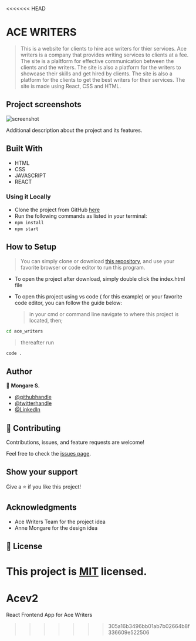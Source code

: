<<<<<<< HEAD
# ACE WRITERS

> This is a website for clients to hire ace writers for thier services. Ace writers is a company that provides writing services to clients at a fee. The site is a plaltform for effective communication between the clients and the writers. The site is also a platform for the writers to showcase their skills and get hired by clients. The site is also a platform for the clients to get the best writers for their services. The site is made using React, CSS and HTML.

## Project screenshots

![screenshot](./app_screenshot.png)

Additional description about the project and its features.

## Built With

- HTML
- CSS
- JAVASCRIPT
- REACT

### Using it Locally

- Clone the project from GitHub [here](https://github.com/Mosams/ace_writers.git)
- Run the following commands as listed in your terminal:
- `npm install`
- `npm start`

## How to Setup

> You can simply clone or download [this repository](https://github.com/Mosams/ace_writers.git), and use your favorite browser or code editor to run this program.

- To open the project after download, simply double click the index.html file

- To open this project using vs code ( for this example) or your favorite code editor, you can follow the guide below:
  > in your cmd or command line navigate to where this project is located, then;

```cmd
cd ace_writers
```

> thereafter run

```cmd
code .
```

## Author

👤 **Mongare S.**

- [@githubhandle](https://github.com/Mosams/)
- [@twitterhandle](https://twitter.com/sam_mongare)
- [@LinkedIn](https://www.linkedin.com/in/sammy-mongare-b8288310b/)

## 🤝 Contributing

Contributions, issues, and feature requests are welcome!

Feel free to check the [issues page](../../issues/).

## Show your support

Give a ⭐️ if you like this project!

## Acknowledgments

- Ace Writers Team for the project idea
- Anne Mongare for the design idea

## 📝 License

This project is [MIT](./MIT.md) licensed.
=======
# Acev2
React Frontend App for Ace Writers
>>>>>>> 305a16b3496bb01ab7b02664b8f336609e522506
